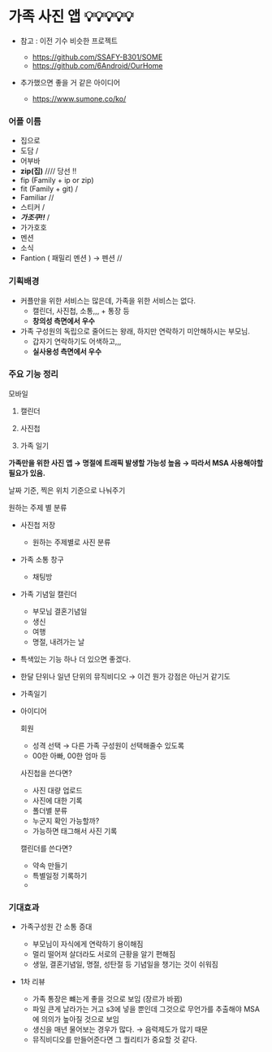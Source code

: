 # 가족 사진 앱 💡💡💡💡💡

- 참고 : 이전 기수 비슷한 프로젝트
    - https://github.com/SSAFY-B301/SOME
    - https://github.com/6Android/OurHome

- 추가했으면 좋을 거 같은 아이디어
    - https://www.sumone.co/ko/

### 어플 이름

- 집으로
- 도담 /
- 어부바
- **zip(집)** //// 당선 !!
- fip (Family + ip or zip)
- fit (Family + git)  /
- Familiar //
- 스티커 /
- ***가조쿠!!*** /
- 가가호호
- 멘션
- 소식
- Fantion ( 패밀리 멘션 ) → 펜션 //

### 기획배경

- 커플만을 위한 서비스는 많은데, 가족을 위한 서비스는 없다.
    - 캘린더, 사진첩, 소통,,, + 통장 등
    - **창의성 측면에서 우수**
- 가족 구성원의 독립으로 줄어드는 왕래, 하지만 연락하기 미안해하시는 부모님.
    - 갑자기 연락하기도 어색하고,,,
    - **실사용성 측면에서 우수**

### 주요 기능 정리

모바일

1. 캘린더


2. 사진첩

1. 가족 일기

**가족만을 위한 사진 앱 → 명절에 트래픽 발생할 가능성 높음 → 따라서 MSA 사용해야할 필요가 있음.**

날짜 기준, 찍은 위치 기준으로 나눠주기

원하는 주제 별 분류

- 사진첩 저장
    - 원하는 주제별로 사진 분류
- 가족 소통 창구
    - 채팅방
- 가족 기념일 캘린더
    - 부모님 결혼기념일
    - 생신
    - 여행
    - 명절, 내려가는 날
- 특색있는 기능 하나 더 있으면 좋겠다.
- 한달 단위나 일년 단위의 뮤직비디오 → 이건 뭔가 강점은 아닌거 같기도
- 가족일기

- 아이디어

    회원

    - 성격 선택 → 다른 가족 구성원이 선택해줄수 있도록
    - 00한 아빠, 00한 엄마 등

    사진첩을 쓴다면?

    - 사진 대량 업로드
    - 사진에 대한 기록
    - 폴더별 분류
    - 누군지 확인 가능할까?
    - 가능하면 태그해서 사진 기록

    캘린더를 쓴다면?

    - 약속 만들기
    - 특별일정 기록하기
    -

### 기대효과

- 가족구성원 간 소통 증대
    - 부모님이 자식에게 연락하기 용이해짐
    - 멀리 떨어져 살더라도 서로의 근황을 알기 편해짐
    - 생일, 결혼기념일, 명절, 성탄절 등 기념일을 챙기는 것이 쉬워짐

- 1차 리뷰
    - 가족 통장은 뺴는게 좋을 것으로 보임 (장르가 바뀜)
    - 파일 큰게 날라가는 거고 s3에 넣을 뿐인데 그것으로 무언가를 추출해야 MSA에 의의가 높아질 것으로 보임
    - 생신을 매년 물어보는 경우가 많다. → 음력제도가 많기 때문
    - 뮤직비디오를 만들어준다면 그 퀄리티가 중요할 것 같다.